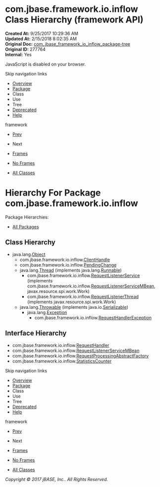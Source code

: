 # com.jbase.framework.io.inflow Class Hierarchy (framework   API)

**Created At:** 9/25/2017 10:29:36 AM  
**Updated At:** 2/15/2018 8:02:35 AM  
**Original Doc:** [com_jbase_framework_io_inflow_package-tree](https://docs.jbase.com/39226-inflow/com_jbase_framework_io_inflow_package-tree)  
**Original ID:** 277764  
**Internal:** Yes  

<!--<br>    try {<br>        if (location.href.indexOf('is-external=true') == -1) {<br>            parent.document.title="com.jbase.framework.io.inflow Class Hierarchy (framework   API)";<br>        }<br>    }<br>    catch(err) {<br>    }<br>//-->
JavaScript is disabled on your browser.

Skip navigation links

- [Overview](../../../../../overview-summary.html)
- [Package](./../com.jbase.framework.io.inflow-%28framework---api%29)
- Class
- Use
- Tree
- [Deprecated](../../../../../deprecated-list.html)
- [Help](../../../../../help-doc.html)


framework <br>

- [Prev](./../../exception/com.jbase.framework.io.exception-class-hierarchy-%28framework---api%29)
- Next


- [Frames](./.)
- [No Frames](./.)


- [All Classes](../../../../../allclasses-noframe.html)


<!--<br>  allClassesLink = document.getElementById("allclasses\_navbar\_top");<br>  if(window==top) {<br>    allClassesLink.style.display = "block";<br>  }<br>  else {<br>    allClassesLink.style.display = "none";<br>  }<br>  //-->

# Hierarchy For Package com.jbase.framework.io.inflow
Package Hierarchies:
- [All Packages](../../../../../overview-tree.html)

## Class Hierarchy

- java.lang.[Object](http://java.sun.com/j2se/1.5.0/docs/api/java/lang/Object.html?is-external=true "class or interface in java.lang")
    - com.jbase.framework.io.inflow.[ClientHandle](./../clienthandle-%28framework---api%29 "class in com.jbase.framework.io.inflow")
    - com.jbase.framework.io.inflow.[PendingChange](./../pendingchange-%28framework---api%29 "class in com.jbase.framework.io.inflow")
    - java.lang.[Thread](http://java.sun.com/j2se/1.5.0/docs/api/java/lang/Thread.html?is-external=true "class or interface in java.lang") (implements java.lang.[Runnable](http://java.sun.com/j2se/1.5.0/docs/api/java/lang/Runnable.html?is-external=true "class or interface in java.lang"))
        - com.jbase.framework.io.inflow.[RequestListenerService](./../requestlistenerservice-%28framework---api%29 "class in com.jbase.framework.io.inflow") (implements com.jbase.framework.io.inflow.[RequestListenerServiceMBean](./../requestlistenerservicembean-%28framework---api%29 "interface in com.jbase.framework.io.inflow"), javax.resource.spi.work.Work)
        - com.jbase.framework.io.inflow.[RequestListenerThread](./../requestlistenerthread-%28framework---api%29 "class in com.jbase.framework.io.inflow") (implements javax.resource.spi.work.Work)
    - java.lang.[Throwable](http://java.sun.com/j2se/1.5.0/docs/api/java/lang/Throwable.html?is-external=true "class or interface in java.lang") (implements java.io.[Serializable](http://java.sun.com/j2se/1.5.0/docs/api/java/io/Serializable.html?is-external=true "class or interface in java.io"))
        - java.lang.[Exception](http://java.sun.com/j2se/1.5.0/docs/api/java/lang/Exception.html?is-external=true "class or interface in java.lang")
            - com.jbase.framework.io.inflow.[RequestHandlerException](./../requesthandlerexception-%28framework---api%29 "class in com.jbase.framework.io.inflow")


## Interface Hierarchy

- com.jbase.framework.io.inflow.[RequestHandler](./../requesthandler-%28framework---api%29 "interface in com.jbase.framework.io.inflow")
- com.jbase.framework.io.inflow.[RequestListenerServiceMBean](./../requestlistenerservicembean-%28framework---api%29 "interface in com.jbase.framework.io.inflow")
- com.jbase.framework.io.inflow.[RequestProcessingAbstractFactory](./../requestprocessingabstractfactory-%28framework---api%29 "interface in com.jbase.framework.io.inflow")
- com.jbase.framework.io.inflow.[StatisticsCounter](./../statisticscounter-%28framework---api%29 "interface in com.jbase.framework.io.inflow")

Skip navigation links

- [Overview](../../../../../overview-summary.html)
- [Package](./../com.jbase.framework.io.inflow-%28framework---api%29)
- Class
- Use
- Tree
- [Deprecated](../../../../../deprecated-list.html)
- [Help](../../../../../help-doc.html)


framework <br>

- [Prev](./../../exception/com.jbase.framework.io.exception-class-hierarchy-%28framework---api%29)
- Next


- [Frames](./.)
- [No Frames](./.)


- [All Classes](../../../../../allclasses-noframe.html)


<!--<br>  allClassesLink = document.getElementById("allclasses\_navbar\_bottom");<br>  if(window==top) {<br>    allClassesLink.style.display = "block";<br>  }<br>  else {<br>    allClassesLink.style.display = "none";<br>  }<br>  //-->

*Copyright © 2017 jBASE, Inc.. All Rights Reserved.*
